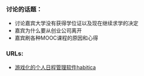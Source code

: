 ### 讨论的话题： ###

- 讨论嘉宾大学没有获得学位证以及现在继续求学的决定
- 嘉宾为什么要从创业公司离开
- 嘉宾刷各种MOOC课程的原因和心得

### URLs: ###
- [游戏化的个人日程管理软件habitica](https://habitica.com)